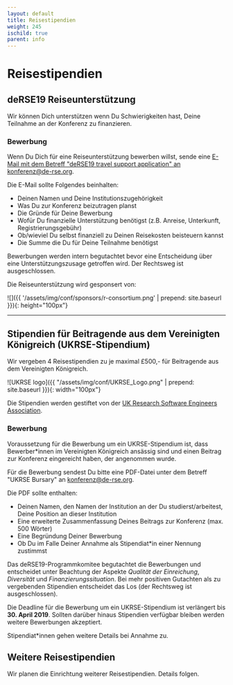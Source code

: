 ```yaml
--- 
layout: default 
title: Reisestipendien
weight: 245
ischild: true
parent: info
---
```


# Reisestipendien

## deRSE19 Reiseunterstützung

Wir können Dich unterstützen wenn Du Schwierigkeiten hast, Deine Teilnahme an der Konferenz zu finanzieren.

### Bewerbung

Wenn Du Dich für eine Reiseunterstützung bewerben willst, sende eine [E-Mail mit
dem Betreff "deRSE19 travel support application" an konferenz@de-rse.org](mailto:konferenz@de-rse.org?subject=[deRSE19]%20travel%20support%20application).

Die E-Mail sollte Folgendes beinhalten:

- Deinen Namen und Deine Institutionszugehörigkeit
- Was Du zur Konferenz beizutragen planst
- Die Gründe für Deine Bewerbung
- Wofür Du finanzielle Unterstützung benötigst (z.B. Anreise, Unterkunft, Registrierungsgebühr)
- Ob/wieviel Du selbst finanziell zu Deinen Reisekosten beisteuern kannst
- Die Summe die Du für Deine Teilnahme benötigst


Bewerbungen werden intern begutachtet bevor eine Entscheidung über eine Unterstützungszusage getroffen wird. 
Der Rechtsweg ist ausgeschlossen.

Die Reiseunterstützung wird gesponsert von:

![]({{ '/assets/img/conf/sponsors/r-consortium.png' | prepend: site.baseurl }}){: height="100px"}

---

## Stipendien für Beitragende aus dem Vereinigten Königreich (UKRSE-Stipendium)

Wir vergeben 4 Reisestipendien zu je maximal £500,- für Beitragende aus dem Vereinigten Königreich.

![UKRSE logo]({{ "/assets/img/conf/UKRSE_Logo.png" | prepend: site.baseurl }}){: width="100px"}

Die Stipendien werden gestiftet von der [UK Research Software Engineers Association](https://society-rse.org/events/).

### Bewerbung

Voraussetzung für die Bewerbung um ein UKRSE-Stipendium ist, dass Bewerber*innen
im Vereinigten Königreich ansässig sind und einen Beitrag zur Konferenz 
eingereicht haben, der angenommen wurde.

Für die Bewerbung sendest Du bitte eine PDF-Datei unter dem Betreff 
"UKRSE Bursary" an [konferenz@de-rse.org](mailto:konferenz@de-rse.org).

Die PDF sollte enthalten:

- Deinen Namen, den Namen der Institution an der Du studierst/arbeitest, Deine
Position an dieser Institution
- Eine erweiterte Zusammenfassung Deines Beitrags zur Konferenz (max. 500 Wörter)
- Eine Begründung Deiner Bewerbung
- Ob Du im Falle Deiner Annahme als Stipendiat*in einer Nennung zustimmst

Das deRSE19-Programmkomitee begutachtet die Bewerbungen und entscheidet unter
Beachtung der Aspekte *Qualität der Einreichung*, *Diversität* und 
*Finanzierungssituation*. Bei mehr positiven Gutachten als zu 
vergebenden Stipendien entscheidet das Los (der Rechtsweg ist ausgeschlossen).

Die Deadline für die Bewerbung um ein UKRSE-Stipendium ist verlängert bis **30. April 2019**. Sollten darüber hinaus Stipendien verfügbar bleiben
werden weitere Bewerbungen akzeptiert.

Stipendiat*innen gehen weitere Details bei Annahme zu.


## Weitere Reisestipendien

Wir planen die Einrichtung weiterer Reisestipendien. Details folgen.
